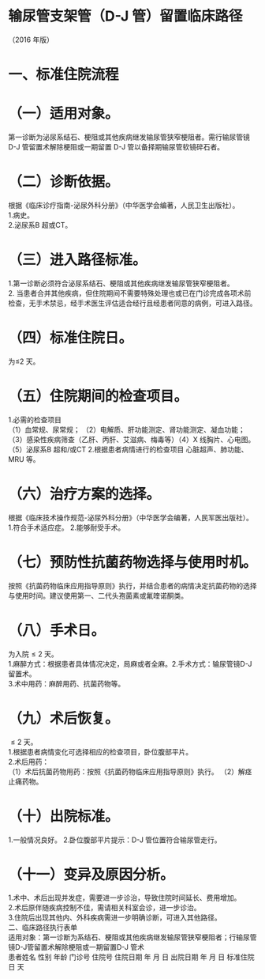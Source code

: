 # 输尿管支架管（D-J 管）留置临床路径  
（2016 年版）  
# 一、标准住院流程  
# （一）适用对象。  
第一诊断为泌尿系结石、梗阻或其他疾病继发输尿管狭窄梗阻者。需行输尿管镜D-J 管留置术解除梗阻或一期留置 D-J 管以备择期输尿管软镜碎石者。  
# （二）诊断依据。  
根据《临床诊疗指南-泌尿外科分册》（中华医学会编著，人民卫生出版社）。  
1.病史。  
2.泌尿系B 超或CT。  
# （三）进入路径标准。  
1.第一诊断必须符合泌尿系结石、梗阻或其他疾病继发输尿管狭窄梗阻者。  
2. 当患者合并其他疾病，但住院期间不需要特殊处理也或已在门诊完成各项术前检查，无手术禁忌，经手术医生评估适合经行且经患者同意的病例，可进入路径。  
# （四）标准住院日。  
为≤2 天。  
# （五）住院期间的检查项目。  
1.必需的检查项目  
（1）血常规、尿常规； （2）电解质、肝功能测定、肾功能测定、凝血功能； （3）感染性疾病筛查（乙肝、丙肝、艾滋病、梅毒等）（4）X 线胸片、心电图。 （5）泌尿系B 超和/或CT 2.根据患者病情进行的检查项目 心脏超声、肺功能、MRU 等。  
# （六）治疗方案的选择。  
根据《临床技术操作规范-泌尿外科分册》（中华医学会编著，人民军医出版社）。  
1.符合手术适应症。 2.能够耐受手术。  
# （七）预防性抗菌药物选择与使用时机。  
按照《抗菌药物临床应用指导原则》执行，并结合患者的病情决定抗菌药物的选择与使用时间。建议使用第一、二代头孢菌素或氟喹诺酮类。  
# （八）手术日。  
为入院${\leqslant}2$ 天。  
1.麻醉方式：根据患者具体情况决定，局麻或者全麻。2.手术方式：输尿管镜D-J 留置术。  
3.术中用药：麻醉用药、抗菌药物等。  
# （九）术后恢复。  
${\leqslant}2$ 天。  
1.根据患者病情变化可选择相应的检查项目，卧位腹部平片。  
2.术后用药：  
（1）术后抗菌药物用药：按照《抗菌药物临床应用指导原则》执行。 （2）解痉止痛药物。  
# （十）出院标准。  
1.一般情况良好。 2.卧位腹部平片提示：D-J 管位置符合输尿管走行。  
# （十一）变异及原因分析。  
1.术中、术后出现并发症，需要进一步诊治，导致住院时间延长、费用增加。  
2.术后原伴随疾病控制不佳，需请相关科室会诊，进一步诊治。  
3.住院后出现其他内、外科疾病需进一步明确诊断，可进入其他路径。  
二、临床路径执行表单  
适用对象：第一诊断为系结石、梗阻或其他疾病继发输尿管狭窄梗阻者；行输尿管镜D-J管留置术解除梗阻或一期留置D-J 管术  
患者姓名             性别    年龄        门诊号         住院号           住院日期       年  月  日   出院日期      年  月   日  标准住院日      天  

